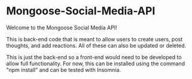 # Mongoose-Social-Media-API

Welcome to the Mongoose Social Media API!

This is back-end code that is meant to allow users to create users, post thoughts, and add reactions. All of these can also be updated or deleted.

This is just the back-end so a front-end would need to be developed to allow full functionality. For now, this can be installed using the command "npm install" and can be tested with Insomnia.

